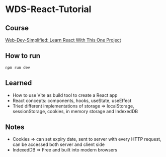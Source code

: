 # WDS-React-Tutorial

## Course

[Web-Dev-Simplified: Learn React With This One Project
](https://www.youtube.com/watch?v=Rh3tobg7hEo&t=21s)

## How to run

```shell
npm run dev
```

## Learned

- How to use Vite as build tool to create a React app
- React concepts: components, hooks, useState, useEffect
- Tried different implementations of storage => localStorage, sessionStorage, cookies, in memory storage and IndexedDB

## Notes

- Cookies => can set expiry date, sent to server with every HTTP request, can be accessed both server and client side
- IndexedDB => Free and built into modern browsers
